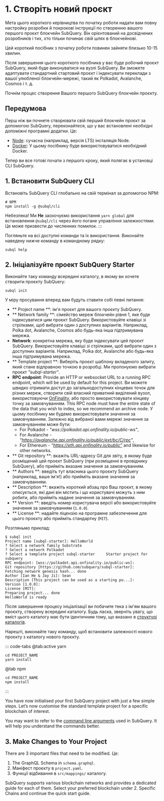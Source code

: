# 1. Створіть новий проєкт

Мета цього короткого керівництва по початку роботи надати вам повну настройку розробки й покрокові інструкції по створенню вашого першого проєкт блокчейн SubQuery. Він орієнтований на досвідчених розробників і тих, хто тільки починає свій шлях в блокчейнові.

Цей короткий посібник з початку роботи повинен зайняти близько 10-15 хвилин.

Після завершення цього короткого посібника у вас буде робочий проєкт SubQuery, який буде виконуватися на вузлі SubQuery. Ви зможете адаптувати стандартний стартовий проєкт і індексувати переклади з вашої улюбленої блокчейн-мережі, такий як Polkadot, Avalanche, Cosmos і т. д.

Почнім процес створення Вашого першого SubQuery блокчейн проєкту.

## Передумова

Перш ніж ви почнете створювати свій перший блокчейн проєкт за допомогою SubQuery, переконайтеся, що у вас встановлені необхідні допоміжні програмні додатки. Це:

- [Node](https://nodejs.org/en/): сучасна (наприклад, версія LTS) інсталяція Node.
- [Docker](https://docker.com/): У цьому посібнику буде використовуватися необхідний Docker.

Тепер ви все готові почати з першого кроку, який полягає в установці CLI SubQuery.

## 1. Встановити SubQuery CLI

Встановіть SubQuery CLI глобально на свій термінал за допомогою NPM:

```shell
# NPM
npm install -g @subql/cli
```

Небезпека! Ми **Не** заохочуємо використання `yarn global` для встановлення `@subql/cli` через його погане управління залежностями. Це може призвести до численних помилок. :::

Погляньте на всі доступні команди та їх використання. Виконайте наведену нижче команду в командному рядку:

```shell
subql help
```

## 2. Ініціалізуйте проект SubQuery Starter

Виконайте таку команду всередині каталогу, в якому ви хочете створити проєкту SubQuery:

```shell
subql init
```

У міру просування вперед вам будуть ставити собі певні питання:

- ** Project name **: ім'я проєкт для вашого проєкту SubQuery.
- ** Network family **: сімейство мереж блокчейн рівня 1, яке буде індексуватися цим проєкт SubQuery. Використовуйте клавіші зі стрілками, щоб вибрати один з доступних варіантів. Наприклад, Polka dot, Avalanche, Cosmos або будь-яка інша підтримувана мережа.
- **Network**: конкретна мережа, яку буде індексувати цей проєкт SubQuery. Використовуйте клавіші зі стрілками, щоб вибрати один з доступних варіантів. Наприклад, Polka dot, Avalanche або будь-яка інша підтримувана мережа.
- ** Template project **: Виберіть проєкт шаблону вкладеного запиту, який стане відправною точкою в розробці. Ми пропонуємо вибрати проєкт _"subql-starter"_.
- **RPC endpoint**: Provide an HTTP or websocket URL to a running RPC endpoint, which will be used by default for this project. Ви можете швидко отримати доступ до загальнодоступних кінцевих точок для різних мереж, створити свій власний приватний виділений вузол, використовуючи [OnFinality](https://app.onfinality.io), або просто використовувати кінцеву точку за замовчуванням. This RPC node must have the entire state of the data that you wish to index, so we recommend an archive node. У цьому посібнику ми будемо використовувати значення за замовчуванням. Залежно від вибраної вами мережі значення за замовчуванням може бути:
  - For Polkadot - _"wss://polkadot.api.onfinality.io/public-ws"_,
  - For Avalanche - _"https://avalanche.api.onfinality.io/public/ext/bc/C/rpc"_,
  - For Ethereum - _“https://eth.api.onfinality.io/public”_ and likewise for other networks.
- ** Git repository **: вкажіть URL-адресу Git для звіту, в якому буде розміщений цей проєкт SubQuery (при розміщенні в провіднику SubQuery), або прийміть вказане значення за замовчуванням.
- ** Authors **: введіть тут власника цього проєкту SubQuery (наприклад, ваше ім'я!) або прийміть вказане значення за замовчуванням.
- ** Description **: вкажіть короткий абзац про Ваш проєкт, в якому описується, які дані він містить і що користувачі можуть з ним робити, або прийміть надане значення за замовчуванням.
- ** Version **: введіть номер користувача версії або використовуйте значення за замовчуванням (`1.0.0`).
- ** License **: надайте ліцензію на програмне забезпечення для цього проєкту або прийміть стандартну (`MIT`).

Розгляньмо приклад:

```shell
$ subql init
Project name [subql-starter]: HelloWorld
? Select a network family Substrate
? Select a network Polkadot
? Select a template project subql-starter     Starter project for subquery
RPC endpoint: [wss://polkadot.api.onfinality.io/public-ws]:
Git repository [https://github.com/subquery/subql-starter]:
Fetching network genesis hash... done
Author [Ian He & Jay Ji]: Sean
Description [This project can be used as a starting po...]:
Version [1.0.0]:
License [MIT]:
Preparing project... done
HelloWorld is ready
```

Після завершення процесу ініціалізації ви побачите тека з ім'ям вашого проєкту, створену всередині каталогу. Будь ласка, зверніть увагу, що вміст цього каталогу має бути ідентичним тому, що вказано в [структурі каталогів](../build/introduction.md#directory-structure).

Нарешті, виконайте таку команду, щоб встановити залежності нового проєкту з каталогу нового проєкту.

::: code-tabs @tab:active yarn

```shell
cd PROJECT_NAME
yarn install
```

@tab npm

```shell
cd PROJECT_NAME
npm install
```

:::

You have now initialised your first SubQuery project with just a few simple steps. Let’s now customise the standard template project for a specific blockchain of interest.

You may want to refer to the [command line arguments](../run_publish/references.md) used in SubQuery. It will help you understand the commands better.

## 3. Make Changes to Your Project

There are 3 important files that need to be modified. Це:

1. The GraphQL Schema in `schema.graphql`.
2. Маніфест проєкту в `project.yaml`.
3. Функції відбивання в `src/mappings/` каталогу.

SubQuery supports various blockchain networks and provides a dedicated guide for each of them. Select your preferred blockchain under 2. Specific Chains and continue the quick start guide.
